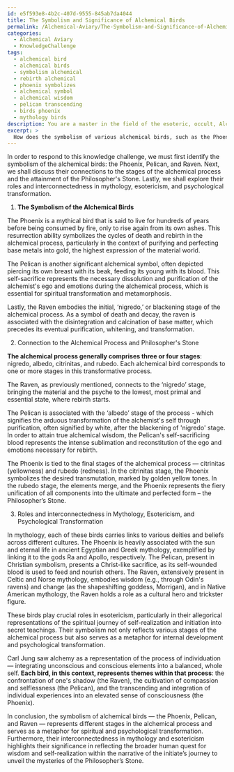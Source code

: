```yaml
---
id: e5f593e8-4b2c-407d-9555-845ab7da4044
title: The Symbolism and Significance of Alchemical Birds
permalink: /Alchemical-Aviary/The-Symbolism-and-Significance-of-Alchemical-Birds/
categories:
  - Alchemical Aviary
  - KnowledgeChallenge
tags:
  - alchemical bird
  - alchemical birds
  - symbolism alchemical
  - rebirth alchemical
  - phoenix symbolizes
  - alchemical symbol
  - alchemical wisdom
  - pelican transcending
  - birds phoenix
  - mythology birds
description: You are a master in the field of the esoteric, occult, Alchemical Aviary and Education. You are a writer of tests, challenges, textbooks and deep knowledge on Alchemical Aviary for initiates and students to gain deep insights and understanding from. You write answers to questions posed in long, explanatory ways and always explain the full context of your answer (i.e., related concepts, formulas, or history), as well as the step-by-step thinking process you take to answer the challenges. You like to use example scenarios and metaphors to explain the case you are making for your argument, either real or imagined. Summarize the key themes, ideas, and conclusions at the end.
excerpt: > 
  How does the symbolism of various alchemical birds, such as the Phoenix, Pelican, and Raven, relate to the stages of the alchemical process and the ultimate attainment of the Philosopher's Stone, while considering their roles and interconnectedness in mythology, esotericism, and psychological transformation?
---
```

In order to respond to this knowledge challenge, we must first identify the symbolism of the alchemical birds: the Phoenix, Pelican, and Raven. Next, we shall discuss their connections to the stages of the alchemical process and the attainment of the Philosopher's Stone. Lastly, we shall explore their roles and interconnectedness in mythology, esotericism, and psychological transformation. 

1. **The Symbolism of the Alchemical Birds**

The Phoenix is a mythical bird that is said to live for hundreds of years before being consumed by fire, only to rise again from its own ashes. This resurrection ability symbolizes the cycles of death and rebirth in the alchemical process, particularly in the context of purifying and perfecting base metals into gold, the highest expression of the material world.

The Pelican is another significant alchemical symbol, often depicted piercing its own breast with its beak, feeding its young with its blood. This self-sacrifice represents the necessary dissolution and purification of the alchemist's ego and emotions during the alchemical process, which is essential for spiritual transformation and metamorphosis. 

Lastly, the Raven embodies the initial, ‘nigredo,’ or blackening stage of the alchemical process. As a symbol of death and decay, the raven is associated with the disintegration and calcination of base matter, which precedes its eventual purification, whitening, and transformation.

2. Connection to the Alchemical Process and Philosopher's Stone

**The alchemical process generally comprises three or four stages**: nigredo, albedo, citrinitas, and rubedo. Each alchemical bird corresponds to one or more stages in this transformative process.

The Raven, as previously mentioned, connects to the ‘nigredo’ stage, bringing the material and the psyche to the lowest, most primal and essential state, where rebirth starts.
 
The Pelican is associated with the ‘albedo’ stage of the process - which signifies the arduous transformation of the alchemist's self through purification, often signified by white, after the blackening of 'nigredo' stage. In order to attain true alchemical wisdom, the Pelican's self-sacrificing blood represents the intense sublimation and reconstitution of the ego and emotions necessary for rebirth.

The Phoenix is tied to the final stages of the alchemical process — citrinitas (yellowness) and rubedo (redness). In the citrinitas stage, the Phoenix symbolizes the desired transmutation, marked by golden yellow tones. In the rubedo stage, the elements merge, and the Phoenix represents the fiery unification of all components into the ultimate and perfected form – the Philosopher’s Stone.

3. Roles and interconnectedness in Mythology, Esotericism, and Psychological Transformation

In mythology, each of these birds carries links to various deities and beliefs across different cultures. The Phoenix is heavily associated with the sun and eternal life in ancient Egyptian and Greek mythology, exemplified by linking it to the gods Ra and Apollo, respectively. The Pelican, present in Christian symbolism, presents a Christ-like sacrifice, as its self-wounded blood is used to feed and nourish others. The Raven, extensively present in Celtic and Norse mythology, embodies wisdom (e.g., through Odin's ravens) and change (as the shapeshifting goddess, Morrigan), and in Native American mythology, the Raven holds a role as a cultural hero and trickster figure.

These birds play crucial roles in esotericism, particularly in their allegorical representations of the spiritual journey of self-realization and initiation into secret teachings. Their symbolism not only reflects various stages of the alchemical process but also serves as a metaphor for internal development and psychological transformation.

Carl Jung saw alchemy as a representation of the process of individuation — integrating unconscious and conscious elements into a balanced, whole self. **Each bird, in this context, represents themes within that process**: the confrontation of one's shadow (the Raven), the cultivation of compassion and selflessness (the Pelican), and the transcending and integration of individual experiences into an elevated sense of consciousness (the Phoenix).

In conclusion, the symbolism of alchemical birds — the Phoenix, Pelican, and Raven — represents different stages in the alchemical process and serves as a metaphor for spiritual and psychological transformation. Furthermore, their interconnectedness in mythology and esotericism highlights their significance in reflecting the broader human quest for wisdom and self-realization within the narrative of the initiate’s journey to unveil the mysteries of the Philosopher’s Stone.
